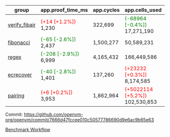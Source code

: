 | group | app.proof_time_ms | app.cycles | app.cells_used | leaf.proof_time_ms | leaf.cycles | leaf.cells_used |
| -- | -- | -- | -- | -- | -- | -- |
| [verify_fibair](https://github.com/openvm-org/openvm/blob/benchmark-results/benchmarks-pr/1733/verify_fibair-7666d47fccee010c50577786690d9e6ac9b65e63.md) |<span style='color: red'>(+14 [+1.2%])</span> 1,230 |  322,699 | <span style='color: green'>(-68964 [-0.4%])</span> 17,271,190 |- | - | - |
| [fibonacci](https://github.com/openvm-org/openvm/blob/benchmark-results/benchmarks-pr/1733/fibonacci-7666d47fccee010c50577786690d9e6ac9b65e63.md) |<span style='color: green'>(-65 [-2.6%])</span> 2,437 |  1,500,277 |  50,589,231 |- | - | - |
| [regex](https://github.com/openvm-org/openvm/blob/benchmark-results/benchmarks-pr/1733/regex-7666d47fccee010c50577786690d9e6ac9b65e63.md) |<span style='color: green'>(-208 [-2.9%])</span> 6,999 |  4,165,432 |  166,449,586 |- | - | - |
| [ecrecover](https://github.com/openvm-org/openvm/blob/benchmark-results/benchmarks-pr/1733/ecrecover-7666d47fccee010c50577786690d9e6ac9b65e63.md) |<span style='color: green'>(-40 [-2.8%])</span> 1,401 |  137,260 | <span style='color: red'>(+23232 [+0.3%])</span> 8,174,585 |- | - | - |
| [pairing](https://github.com/openvm-org/openvm/blob/benchmark-results/benchmarks-pr/1733/pairing-7666d47fccee010c50577786690d9e6ac9b65e63.md) |<span style='color: red'>(+6 [+0.2%])</span> 3,953 |  1,862,964 | <span style='color: red'>(+5022114 [+5.2%])</span> 102,530,853 |- | - | - |


Commit: https://github.com/openvm-org/openvm/commit/7666d47fccee010c50577786690d9e6ac9b65e63

[Benchmark Workflow](https://github.com/openvm-org/openvm/actions/runs/16016104205)
